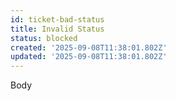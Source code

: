 ```yaml
---
id: ticket-bad-status
title: Invalid Status
status: blocked
created: '2025-09-08T11:38:01.802Z'
updated: '2025-09-08T11:38:01.802Z'
---
```


Body

